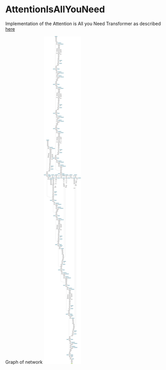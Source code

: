 # AttentionIsAllYouNeed
Implementation of the Attention is All you Need Transformer as described  
<a href="https://arxiv.org/pdf/1706.03762.pdf"> here </a>



Graph of network <img src="graph.png"> 




